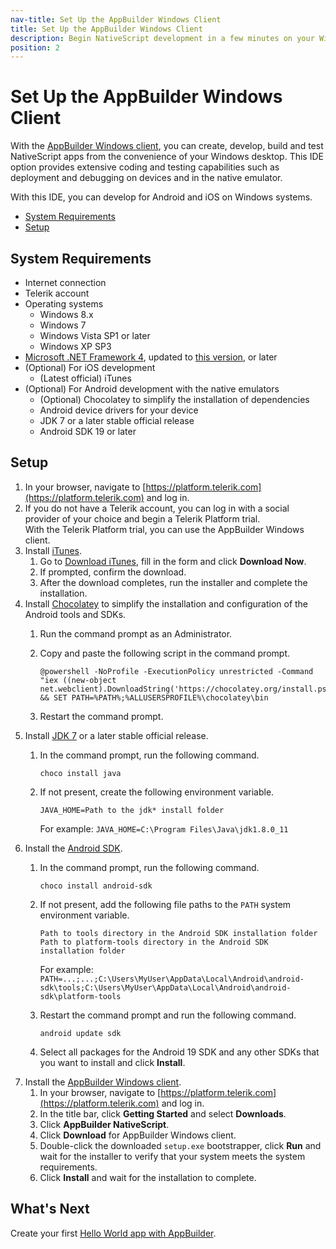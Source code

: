 ```yaml
---
nav-title: Set Up the AppBuilder Windows Client
title: Set Up the AppBuilder Windows Client
description: Begin NativeScript development in a few minutes on your Windows system and take advantage of the AppBuilder cloud services.
position: 2
---
```


# Set Up the AppBuilder Windows Client

With the [AppBuilder Windows client](http://www.telerik.com/appbuilder/windows-client), you can create, develop, build and test NativeScript apps from the convenience of your Windows desktop. This IDE option provides extensive coding and testing capabilities such as deployment and debugging on devices and in the native emulator.

With this IDE, you can develop for Android and iOS on Windows systems.

* [System Requirements](#system-requirements)
* [Setup](#setup)

## System Requirements

* Internet connection
* Telerik account
* Operating systems
    * Windows 8.x
    * Windows 7
    * Windows Vista SP1 or later
    * Windows XP SP3
* [Microsoft .NET Framework 4](http://www.microsoft.com/en-us/download/details.aspx?id=17851), updated to [this version](http://support.microsoft.com/kb/2468871/en-us), or later
* (Optional) For iOS development
    * (Latest official) iTunes
* (Optional) For Android development with the native emulators
    * (Optional) Chocolatey to simplify the installation of dependencies
    * Android device drivers for your device
    * JDK 7 or a later stable official release
    * Android SDK 19 or later

## Setup

1. In your browser, navigate to [https://platform.telerik.com](https://platform.telerik.com) and log in.
1. If you do not have a Telerik account, you can log in with a social provider of your choice and begin a Telerik Platform trial.<br/>With the Telerik Platform trial, you can use the AppBuilder Windows client.
1. Install [iTunes](http://www.apple.com/itunes/).
    1. Go to [Download iTunes](http://www.apple.com/itunes/download/), fill in the form and click **Download Now**.
    1. If prompted, confirm the download.
    1. After the download completes, run the installer and complete the installation.
1. Install [Chocolatey](https://chocolatey.org) to simplify the installation and configuration of the Android tools and SDKs.
    1. Run the command prompt as an Administrator.
    1. Copy and paste the following script in the command prompt.

        ```Shell
        @powershell -NoProfile -ExecutionPolicy unrestricted -Command "iex ((new-object net.webclient).DownloadString('https://chocolatey.org/install.ps1'))" && SET PATH=%PATH%;%ALLUSERSPROFILE%\chocolatey\bin
        ```
    1. Restart the command prompt.
1. Install [JDK 7](http://www.oracle.com/technetwork/java/javase/downloads/index.html) or a later stable official release.
    1. In the command prompt, run the following command. 
        
        ```Shell
        choco install java
        ```
    1. If not present, create the following environment variable.

        ```
        JAVA_HOME=Path to the jdk* install folder
        ```

        For example: `JAVA_HOME=C:\Program Files\Java\jdk1.8.0_11`
1. Install the [Android SDK](http://developer.android.com/sdk/index.html).
    1. In the command prompt, run the following command.

        ```Shell
        choco install android-sdk
        ```
    1. If not present, add the following file paths to the `PATH` system environment variable.

        ```
        Path to tools directory in the Android SDK installation folder
        Path to platform-tools directory in the Android SDK installation folder
        ```

        For example: `PATH=...;...;C:\Users\MyUser\AppData\Local\Android\android-sdk\tools;C:\Users\MyUser\AppData\Local\Android\android-sdk\platform-tools`
    1. Restart the command prompt and run the following command.

        ```
        android update sdk
        ```
    1. Select all packages for the Android 19 SDK and any other SDKs that you want to install and click **Install**.
1. Install the [AppBuilder Windows client](http://www.telerik.com/appbuilder/windows-client).
    1. In your browser, navigate to [https://platform.telerik.com](https://platform.telerik.com) and log in.
    1. In the title bar, click **Getting Started** and select **Downloads**.
    1. Click **AppBuilder NativeScript**.
    1. Click **Download** for AppBuilder Windows client.
    1. Double-click the downloaded <code>setup.exe</code> bootstrapper, click **Run** and wait for the installer to verify that your system meets the system requirements.
    1. Click **Install** and wait for the installation to complete.

## What's Next

Create your first [Hello World app with AppBuilder](./hello-world/hello-world-appbuilder.md).